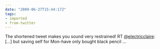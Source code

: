 ```yaml
---
date: "2009-06-27T15:44:17Z"
tags:
- imported
- from-twitter
---
```

The shortened tweet makes you sound very restrained\! RT [@electricclaire](https://twitter.com/electricclaire): \[...\] but saving self for Mon-have only bought black pencil ...
